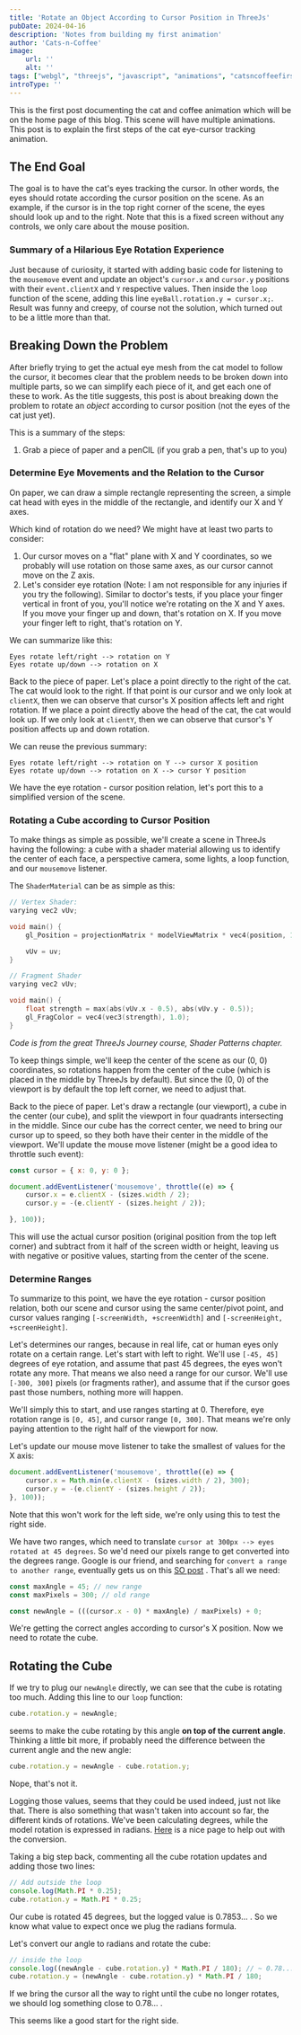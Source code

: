 ```yaml
---
title: 'Rotate an Object According to Cursor Position in ThreeJs'
pubDate: 2024-04-16
description: 'Notes from building my first animation'
author: 'Cats-n-Coffee'
image:
    url: ''
    alt: ''
tags: ["webgl", "threejs", "javascript", "animations", "catsncoffeefirstcatanimation"]
introType: ''
---
```


This is the first post documenting the cat and coffee animation which will be on the home page of this blog. This scene will have multiple animations. This post is to explain the first steps of the cat eye-cursor tracking animation.

## The End Goal

The goal is to have the cat's eyes tracking the cursor. In other words, the eyes should rotate according the cursor position on the scene. As an example, if the cursor is in the top right corner of the scene, the eyes should look up and to the right. Note that this is a fixed screen without any controls, we only care about the mouse position. 
### Summary of a Hilarious Eye Rotation Experience

Just because of curiosity, it started with adding basic code for listening to the `mousemove` event and update an object's `cursor.x` and `cursor.y` positions with their `event.clientX` and `Y` respective values. Then inside the `loop` function of the scene, adding this line `eyeBall.rotation.y = cursor.x;`. Result was funny and creepy, of course not the solution, which turned out to be a little more than that.

## Breaking Down the Problem

After briefly trying to get the actual eye mesh from the cat model to follow the cursor, it becomes clear that the problem needs to be broken down into multiple parts, so we can simplify each piece of it, and get each one of these to work. As the title suggests, this post is about breaking down the problem to rotate an *object* according to cursor position (not the eyes of the cat just yet).

This is a summary of the steps:
1. Grab a piece of paper and a penCIL (if you grab a pen, that's up to you)

### Determine Eye Movements and the Relation to the Cursor

On paper, we can draw a simple rectangle representing the screen, a simple cat head with eyes in the middle of the rectangle, and identify our X and Y axes.

Which kind of rotation do we need? We might have at least two parts to consider:
1. Our cursor moves on a "flat" plane with X and Y coordinates, so we probably will use rotation on those same axes, as our cursor cannot move on the Z axis.
2. Let's consider eye rotation (Note: I am not responsible for any injuries if you try the following). Similar to doctor's tests, if you place your finger vertical in front of you, you'll notice we're rotating on the X and Y axes. 
   If you move your finger up and down, that's rotation on X. If you move your finger left to right, that's rotation on Y.

We can summarize like this:
```
Eyes rotate left/right --> rotation on Y
Eyes rotate up/down --> rotation on X
```

Back to the piece of paper. Let's place a point directly to the right of the cat. The cat would look to the right. If that point is our cursor and we only look at `clientX`, then we can observe that cursor's X position affects left and right rotation.
If we place a point directly above the head of the cat,  the cat would look up. If we only look at `clientY`, then we can observe that cursor's Y position affects up and down rotation.

We can reuse the previous summary:
```
Eyes rotate left/right --> rotation on Y --> cursor X position
Eyes rotate up/down --> rotation on X --> cursor Y position
```

We have the eye rotation - cursor position relation, let's port this to a simplified version of the scene.

### Rotating a Cube according to Cursor Position

To make things as simple as possible, we'll create a scene in ThreeJs having the following: a cube with a shader material allowing us to identify the center of each face, a perspective camera, some lights, a loop function, and our `mousemove` listener.

The `ShaderMaterial` can be as simple as this:
```c
// Vertex Shader:
varying vec2 vUv;

void main() {
    gl_Position = projectionMatrix * modelViewMatrix * vec4(position, 1.0);

    vUv = uv;
}

// Fragment Shader
varying vec2 vUv;

void main() {
    float strength = max(abs(vUv.x - 0.5), abs(vUv.y - 0.5));
    gl_FragColor = vec4(vec3(strength), 1.0);
}
```

*Code is from the great ThreeJs Journey course, Shader Patterns chapter.*

To keep things simple, we'll keep the center of the scene as our (0, 0) coordinates, so rotations happen from the center of the cube (which is placed in the middle by ThreeJs by default). But since the (0, 0) of the viewport is by default the top left corner, we need to adjust that.

Back to the piece of paper. Let's draw a rectangle (our viewport), a cube in the center (our cube), and split the viewport in four quadrants intersecting in the middle. 
Since our cube has the correct center, we need to bring our cursor up to speed, so they both have their center in the middle of the viewport.
We'll update the mouse move listener (might be a good idea to throttle such event):
```javascript
const cursor = { x: 0, y: 0 };

document.addEventListener('mousemove', throttle((e) => {
    cursor.x = e.clientX - (sizes.width / 2);
    cursor.y = -(e.clientY - (sizes.height / 2));

}, 100));
```
 This will use the actual cursor position (original position from the top left corner) and subtract from it half of the screen width or height, leaving us with negative or positive values, starting from the center of the scene.

### Determine Ranges

To summarize to this point, we have the eye rotation - cursor position relation, both our scene and cursor using the same center/pivot point, and cursor values ranging `[-screenWidth, +screenWidth]` and `[-screenHeight, +screenHeight]`.

Let's determines our ranges, because in real life, cat or human eyes only rotate on a certain range. Let's start with left to right.
We'll use `[-45, 45]` degrees of eye rotation, and assume that past 45 degrees, the eyes won't rotate any more. That means we also need a range for our cursor.
We'll use `[-300, 300]` pixels (or fragments rather), and assume that if the cursor goes past those numbers, nothing more will happen.

We'll simply this to start, and use ranges starting at 0. Therefore, eye rotation range is `[0, 45]`, and cursor range `[0, 300]`. That means we're only paying attention to the right half of the viewport for now.

Let's update our mouse move listener to take the smallest of values for the X axis:
```javascript
document.addEventListener('mousemove', throttle((e) => {
    cursor.x = Math.min(e.clientX - (sizes.width / 2), 300);
    cursor.y = -(e.clientY - (sizes.height / 2));
}, 100));
```
Note that this won't work for the left side, we're only using this to test the right side.

We have two ranges, which need to translate `cursor at 300px --> eyes rotated at 45 degrees`. So we'd need our pixels range to get converted into the degrees range. Google is our friend, and searching for `convert a range to another range`, eventually gets us on this [SO post](https://stackoverflow.com/questions/929103/convert-a-number-range-to-another-range-maintaining-ratio) . That's all we need:
```javascript
const maxAngle = 45; // new range
const maxPixels = 300; // old range

const newAngle = (((cursor.x - 0) * maxAngle) / maxPixels) + 0;
```
We're getting the correct angles according to cursor's X position. Now we need to rotate the cube.

## Rotating the Cube

If we try to plug our `newAngle` directly, we can see that the cube is rotating too much.
Adding this line to our `loop` function:
```javascript
cube.rotation.y = newAngle;
```
seems to make the cube rotating by this angle **on top of the current angle**. 
Thinking a little bit more, if probably need the difference between the current angle and the new angle:
```javascript
cube.rotation.y = newAngle - cube.rotation.y;
```
Nope, that's not it.

Logging those values, seems that they could be used indeed, just not like that.
There is also something that wasn't taken into account so far, the different kinds of rotations. We've been calculating degrees, while the model rotation is expressed in radians. [Here](https://byjus.com/maths/degrees-to-radians/) is a nice page to help out with the conversion.

Taking a big step back, commenting all the cube rotation updates and adding those two lines:
```javascript
// Add outside the loop
console.log(Math.PI * 0.25);
cube.rotation.y = Math.PI * 0.25;
```
Our cube is rotated 45 degrees, but the logged value is 0.7853... . So we know what value to expect once we plug the radians formula.

Let's convert our angle to radians and rotate the cube:
```javascript
// inside the loop
console.log((newAngle - cube.rotation.y) * Math.PI / 180); // ~ 0.78...
cube.rotation.y = (newAngle - cube.rotation.y) * Math.PI / 180;
```

If we bring the cursor all the way to right until the cube no longer rotates, we should log something close to 0.78... .

This seems like a good start for the right side.




